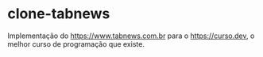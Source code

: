 # clone-tabnews

Implementação do https://www.tabnews.com.br para o https://curso.dev, o melhor curso de programação que existe.
